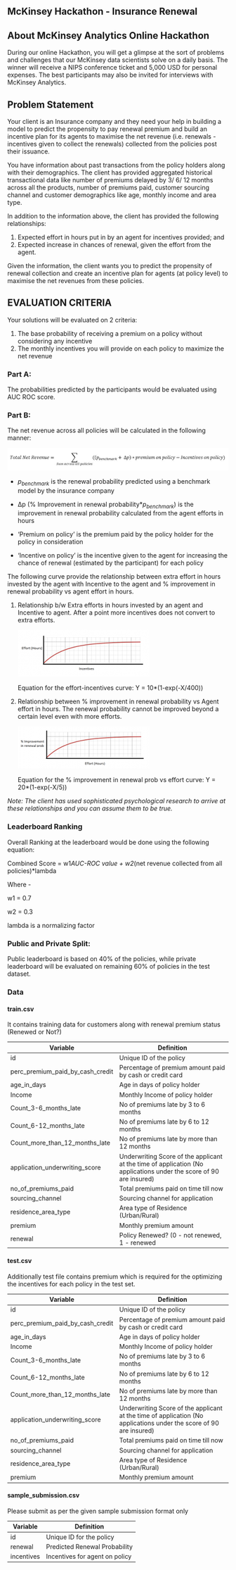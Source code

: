 ## McKinsey Hackathon - Insurance Renewal



## About McKinsey Analytics Online Hackathon

During our online Hackathon, you will get a glimpse at the sort of problems and challenges that our McKinsey data scientists solve on a daily basis. The winner will receive a NIPS conference ticket and 5,000 USD for personal expenses. The best participants may also be invited for interviews with McKinsey Analytics. 



## Problem Statement

Your client is an Insurance company and they need your help in building a model to predict the propensity to pay renewal premium and build an incentive plan for its agents to maximise the net revenue (i.e. renewals - incentives given to collect the renewals) collected from the policies post their issuance.

 You have information about past transactions from the policy holders along with their demographics. The client has provided aggregated historical transactional data like number of premiums delayed by 3/ 6/ 12 months across all the products, number of premiums paid, customer sourcing channel and customer demographics like age, monthly income and area type.

 In addition to the information above, the client has provided the following relationships:

1. Expected effort in hours put in by an agent for incentives provided; and
2. Expected increase in chances of renewal, given the effort from the agent.

 Given the information, the client wants you to predict the propensity of renewal collection and create an incentive plan for agents (at policy level) to maximise the net revenues from these policies.

 

## EVALUATION CRITERIA

Your solutions will be evaluated on 2 criteria:

1. The base probability of receiving a premium on a policy without considering any incentive
2. The monthly incentives you will provide on each policy to maximize the net revenue 



### Part A:

The probabilities predicted by the participants would be evaluated using AUC ROC score.

### Part B:

The net revenue across all policies will be calculated in the following manner:

![img](images/total-net-revenue-formulae.jpg)

- $p_{benchmark}$ is the renewal probability predicted using a benchmark model by the insurance company

- ∆p (% Improvement in renewal probability*$p_{benchmark}$) is the improvement in renewal probability calculated from the agent efforts in hours

- ‘Premium on policy’ is the premium paid by the policy holder for the policy in consideration

- ‘Incentive on policy’ is the incentive given to the agent for increasing the chance of renewal (estimated by the participant) for each policy



 The following curve provide the relationship between extra effort in hours invested by the agent with Incentive to the agent and % improvement in renewal probability vs agent effort in hours.

1. Relationship b/w Extra efforts in hours invested by an agent and Incentive to agent. After a point more incentives does not convert to extra efforts.

	![img](images/effort-incentive-plot.png)

	Equation for the effort-incentives curve: Y = 10*(1-exp(-X/400))

2. Relationship between % improvement in renewal probability vs Agent effort in hours. The renewal probability cannot be improved beyond a certain level even with more efforts.

	![img](images/percentage-improvement-effort-hours-plot.png)

	Equation for the % improvement in renewal prob vs effort curve: Y = 20*(1-exp(-X/5))



*Note: The client has used sophisticated psychological research to arrive at these relationships and you can assume them to be true.*



### Leaderboard Ranking

Overall Ranking at the leaderboard would be done using the following equation:

Combined Score = w1*AUC-ROC value + w2*(net revenue collected from all policies)*lambda

Where -

w1 = 0.7

w2 = 0.3

lambda is a normalizing factor

 

### Public and Private Split:

Public leaderboard is based on 40% of the policies, while private leaderboard will be evaluated on remaining 60% of policies in the test dataset.



### Data

#### train.csv

It contains training data for customers along with renewal premium status (Renewed or Not?)

| **Variable**                     | **Definition**                                               |
| -------------------------------- | ------------------------------------------------------------ |
| id                               | Unique ID of the policy                                      |
| perc_premium_paid_by_cash_credit | Percentage of premium amount paid by cash or credit card     |
| age_in_days                      | Age in days of policy holder                                 |
| Income                           | Monthly Income of policy holder                              |
| Count_3-6_months_late            | No of premiums late by 3 to 6 months                         |
| Count_6-12_months_late           | No  of premiums late by 6 to 12 months                       |
| Count_more_than_12_months_late   | No of premiums late by more than 12 months                   |
| application_underwriting_score   | Underwriting Score of the applicant at the time of application (No applications under the score of 90 are insured) |
| no_of_premiums_paid              | Total premiums paid on time till now                         |
| sourcing_channel                 | Sourcing channel for application                             |
| residence_area_type              | Area type of Residence (Urban/Rural)                         |
| premium                          | Monthly premium amount                                       |
| renewal                          | Policy Renewed? (0 - not renewed, 1 - renewed                |



#### test.csv

Additionally test file contains premium which is required for the optimizing the incentives for each policy in the test set.

| **Variable**                     | **Definition**                                               |
| -------------------------------- | ------------------------------------------------------------ |
| id                               | Unique ID of the policy                                      |
| perc_premium_paid_by_cash_credit | Percentage of premium amount paid by cash or credit card     |
| age_in_days                      | Age in days of policy holder                                 |
| Income                           | Monthly Income of policy holder                              |
| Count_3-6_months_late            | No of premiums late by 3 to 6 months                         |
| Count_6-12_months_late           | No  of premiums late by 6 to 12 months                       |
| Count_more_than_12_months_late   | No of premiums late by more than 12 months                   |
| application_underwriting_score   | Underwriting Score of the applicant at the time of application (No applications under the score of 90 are insured) |
| no_of_premiums_paid              | Total premiums paid on time till now                         |
| sourcing_channel                 | Sourcing channel for application                             |
| residence_area_type              | Area type of Residence (Urban/Rural)                         |
| premium                          | Monthly premium amount                                       |



#### sample_submission.csv

Please submit as per the given sample submission format only

| **Variable** | **Definition**                 |
| ------------ | ------------------------------ |
| id           | Unique ID for the policy       |
| renewal      | Predicted Renewal Probability  |
| incentives   | Incentives for agent on policy |

 